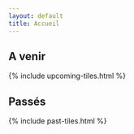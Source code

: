 ```yaml
---
layout: default
title: Accueil
---
```


<h2 class="title">A venir</h2>
{% include upcoming-tiles.html %}

<h2 class="title">Passés</h2>
{% include past-tiles.html %}